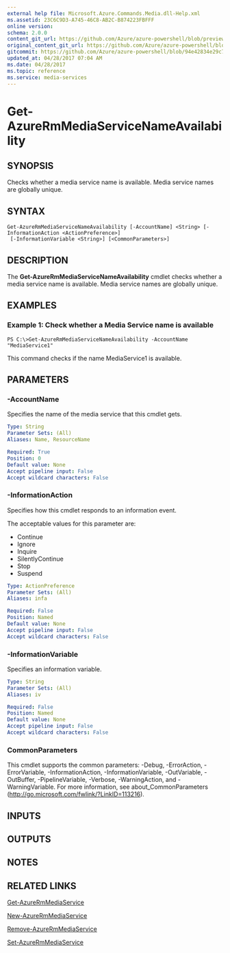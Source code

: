 ```yaml
---
external help file: Microsoft.Azure.Commands.Media.dll-Help.xml
ms.assetid: 23C6C9D3-A745-46C8-AB2C-B874223FBFFF
online version:
schema: 2.0.0
content_git_url: https://github.com/Azure/azure-powershell/blob/preview/src/ResourceManager/Media/Commands.Media/help/Get-AzureRmMediaServiceNameAvailability.md
original_content_git_url: https://github.com/Azure/azure-powershell/blob/preview/src/ResourceManager/Media/Commands.Media/help/Get-AzureRmMediaServiceNameAvailability.md
gitcommit: https://github.com/Azure/azure-powershell/blob/94e42834e29c78cafba9e3f1e99e14af92561036
updated_at: 04/28/2017 07:04 AM
ms.date: 04/28/2017
ms.topic: reference
ms.service: media-services
---
```


# Get-AzureRmMediaServiceNameAvailability

## SYNOPSIS
Checks whether a media service name is available.
Media service names are globally unique.

## SYNTAX

```
Get-AzureRmMediaServiceNameAvailability [-AccountName] <String> [-InformationAction <ActionPreference>]
 [-InformationVariable <String>] [<CommonParameters>]
```

## DESCRIPTION
The **Get-AzureRmMediaServiceNameAvailability** cmdlet checks whether a media service name is available.
Media service names are globally unique.

## EXAMPLES

### Example 1: Check whether a Media Service name is available
```
PS C:\>Get-AzureRmMediaServiceNameAvailability -AccountName "MediaService1"
```

This command checks if the name MediaService1 is available.

## PARAMETERS

### -AccountName
Specifies the name of the media service that this cmdlet gets.

```yaml
Type: String
Parameter Sets: (All)
Aliases: Name, ResourceName

Required: True
Position: 0
Default value: None
Accept pipeline input: False
Accept wildcard characters: False
```

### -InformationAction
Specifies how this cmdlet responds to an information event.

The acceptable values for this parameter are:

- Continue
- Ignore
- Inquire
- SilentlyContinue
- Stop
- Suspend

```yaml
Type: ActionPreference
Parameter Sets: (All)
Aliases: infa

Required: False
Position: Named
Default value: None
Accept pipeline input: False
Accept wildcard characters: False
```

### -InformationVariable
Specifies an information variable.

```yaml
Type: String
Parameter Sets: (All)
Aliases: iv

Required: False
Position: Named
Default value: None
Accept pipeline input: False
Accept wildcard characters: False
```

### CommonParameters
This cmdlet supports the common parameters: -Debug, -ErrorAction, -ErrorVariable, -InformationAction, -InformationVariable, -OutVariable, -OutBuffer, -PipelineVariable, -Verbose, -WarningAction, and -WarningVariable. For more information, see about_CommonParameters (http://go.microsoft.com/fwlink/?LinkID=113216).

## INPUTS

## OUTPUTS

## NOTES

## RELATED LINKS

[Get-AzureRmMediaService](./Get-AzureRmMediaService.md)

[New-AzureRmMediaService](./New-AzureRmMediaService.md)

[Remove-AzureRmMediaService](./Remove-AzureRmMediaService.md)

[Set-AzureRmMediaService](./Set-AzureRmMediaService.md)


